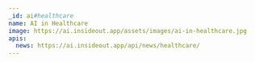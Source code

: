 ```yaml
---
_id: ai#healthcare
name: AI in Healthcare
image: https://ai.insideout.app/assets/images/ai-in-healthcare.jpg
apis:
  news: https://ai.insideout.app/api/news/healthcare/
---
```

